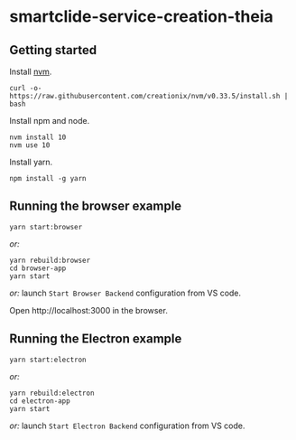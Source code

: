 <!--
   Copyright (C) 2021-2022 University of Macedonia
   
   This program and the accompanying materials are made
   available under the terms of the Eclipse Public License 2.0
   which is available at https://www.eclipse.org/legal/epl-2.0/
   
   SPDX-License-Identifier: EPL-2.0
-->
# smartclide-service-creation-theia

## Getting started

Install [nvm](https://github.com/creationix/nvm#install-script).

    curl -o- https://raw.githubusercontent.com/creationix/nvm/v0.33.5/install.sh | bash

Install npm and node.

    nvm install 10
    nvm use 10

Install yarn.

    npm install -g yarn

## Running the browser example

    yarn start:browser

*or:*

    yarn rebuild:browser
    cd browser-app
    yarn start

*or:* launch `Start Browser Backend` configuration from VS code.

Open http://localhost:3000 in the browser.

## Running the Electron example

    yarn start:electron

*or:*

    yarn rebuild:electron
    cd electron-app
    yarn start

*or:* launch `Start Electron Backend` configuration from VS code.

